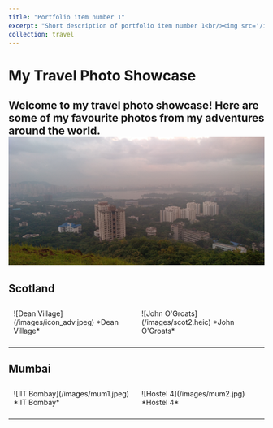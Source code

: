 ```yaml
---
title: "Portfolio item number 1"
excerpt: "Short description of portfolio item number 1<br/><img src='/images/500x300.png'>"
collection: travel
---
```


# My Travel Photo Showcase

Welcome to my travel photo showcase! Here are some of my favourite photos from my adventures around the world.
![hello](/images/mum1.jpeg)
---

## Scotland
<div style="display: flex; flex-wrap: wrap;">
  <div style="flex: 1; margin: 10px;">
    ![Dean Village](/images/icon_adv.jpeg)
    *Dean Village*
  </div>
  <div style="flex: 1; margin: 10px;">
    ![John O'Groats](/images/scot2.heic)
    *John O'Groats*
  </div>
</div>

---

## Mumbai
<div style="display: flex; flex-wrap: wrap;">
  <div style="flex: 1; margin: 10px;">
    ![IIT Bombay](/images/mum1.jpeg)
    *IIT Bombay*
  </div>
  <div style="flex: 1; margin: 10px;">
    ![Hostel 4](/images/mum2.jpg)
    *Hostel 4*
  </div>
</div>

---
